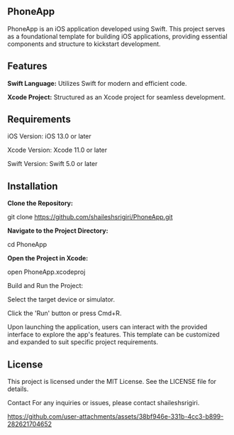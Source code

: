 ## PhoneApp
PhoneApp is an iOS application developed using Swift. This project serves as a foundational template for building iOS applications, providing essential components and structure to kickstart development.

## Features
**Swift Language:** Utilizes Swift for modern and efficient code.

**Xcode Project:** Structured as an Xcode project for seamless development.

## Requirements
iOS Version: iOS 13.0 or later

Xcode Version: Xcode 11.0 or later

Swift Version: Swift 5.0 or later

## Installation
**Clone the Repository:**

git clone https://github.com/shaileshsrigiri/PhoneApp.git

**Navigate to the Project Directory:**

cd PhoneApp

**Open the Project in Xcode:**

open PhoneApp.xcodeproj

Build and Run the Project:

Select the target device or simulator.

Click the 'Run' button or press Cmd+R.

Upon launching the application, users can interact with the provided interface to explore the app's features. This template can be customized and expanded to suit specific project requirements.


## License
This project is licensed under the MIT License. See the LICENSE file for details.

Contact
For any inquiries or issues, please contact shaileshsrigiri.



https://github.com/user-attachments/assets/38bf946e-331b-4cc3-b899-282621704652

